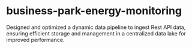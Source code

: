 # business-park-energy-monitoring
Designed and optimized a dynamic data pipeline to ingest Rest API data, ensuring efficient storage and management  in a centralized data lake for improved performance.
